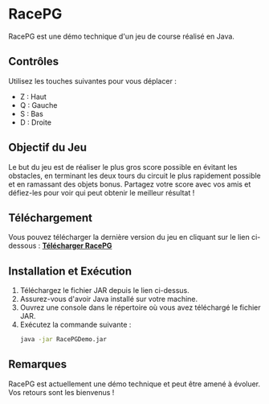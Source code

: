 # RacePG

RacePG est une démo technique d'un jeu de course réalisé en Java.

## Contrôles

Utilisez les touches suivantes pour vous déplacer :
- Z : Haut
- Q : Gauche
- S : Bas
- D : Droite

## Objectif du Jeu

Le but du jeu est de réaliser le plus gros score possible en évitant les obstacles, en terminant les deux tours du circuit le plus rapidement possible et en ramassant des objets bonus. Partagez votre score avec vos amis et défiez-les pour voir qui peut obtenir le meilleur résultat !

## Téléchargement

Vous pouvez télécharger la dernière version du jeu en cliquant sur le lien ci-dessous :
[**Télécharger RacePG**](lien-de-telechargement)

## Installation et Exécution

1. Téléchargez le fichier JAR depuis le lien ci-dessus.
2. Assurez-vous d'avoir Java installé sur votre machine.
3. Ouvrez une console dans le répertoire où vous avez téléchargé le fichier JAR.
4. Exécutez la commande suivante :
   ```bash
   java -jar RacePGDemo.jar

## Remarques 

RacePG est actuellement une démo technique et peut être amené à évoluer. Vos retours sont les bienvenus !

